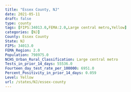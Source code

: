 ```yaml
---
title: "Essex County, NJ"
date: 2021-05-11
draft: false
type: county
tags: [FIPS:34013.0,FEMA:2.0,Large central metro,Yellow]
categories: [NJ]
County: Essex County
State: NJ
FIPS: 34013.0
FEMA_Region: 2.0
Population: 798975.0
NCHS_Urban_Rural_Classification: Large central metro
Tests_in_prior_14_days: 55536.0
Fourteen_day_test_rate_per_100000: 6951.0
Percent_Positivity_in_prior_14_days: 0.059
Level: Yellow
url: /states/NJ/essex-county
---
```



